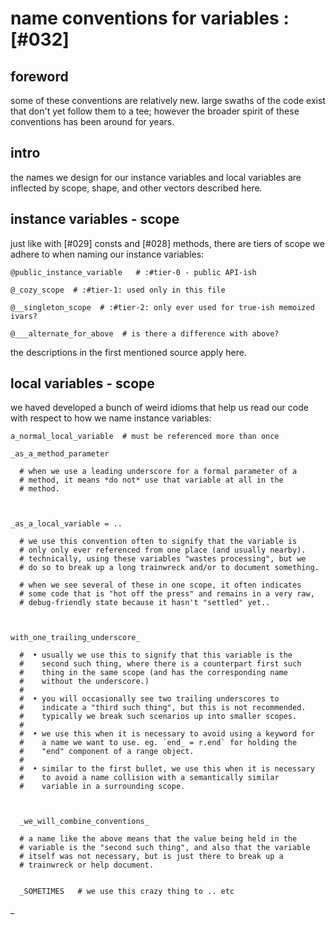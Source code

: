 # name conventions for variables  :[#032]


## foreword

some of these conventions are relatively new. large swaths of the code
exist that don't yet follow them to a tee; however the broader spirit of
these conventions has been around for years.




## intro

the names we design for our instance variables and local variables are
inflected by scope, shape, and other vectors described here.





## instance variables - scope

just like with [#029] consts and [#028] methods, there are tiers of
scope we adhere to when naming our instance variables:

    @public_instance_variable   # :#tier-0 - public API-ish

    @_cozy_scope  # :#tier-1: used only in this file

    @__singleton_scope  # :#tier-2: only ever used for true-ish memoized ivars?

    @___alternate_for_above  # is there a difference with above?

the descriptions in the first mentioned source apply here.





## local variables - scope

we haved developed a bunch of weird idioms that help us read our code
with respect to how we name instance variables:


    a_normal_local_variable  # must be referenced more than once

    _as_a_method_parameter

      # when we use a leading underscore for a formal parameter of a
      # method, it means *do not* use that variable at all in the
      # method.



    _as_a_local_variable = ..

      # we use this convention often to signify that the variable is
      # only only ever referenced from one place (and usually nearby).
      # technically, using these variables "wastes processing", but we
      # do so to break up a long trainwreck and/or to document something.

      # when we see several of these in one scope, it often indicates
      # some code that is "hot off the press" and remains in a very raw,
      # debug-friendly state because it hasn't "settled" yet..



    with_one_trailing_underscore_

      #  • usually we use this to signify that this variable is the
      #    second such thing, where there is a counterpart first such
      #    thing in the same scope (and has the corresponding name
      #    without the underscore.)
      #
      #  • you will occasionally see two trailing underscores to
      #    indicate a "third such thing", but this is not recommended.
      #    typically we break such scenarios up into smaller scopes.
      #
      #  • we use this when it is necessary to avoid using a keyword for
      #    a name we want to use. eg. `end_ = r.end` for holding the
      #    "end" component of a range object.
      #
      #  • similar to the first bullet, we use this when it is necessary
      #    to avoid a name collision with a semantically similar
      #    variable in a surrounding scope.



      _we_will_combine_conventions_

      # a name like the above means that the value being held in the
      # variable is the "second such thing", and also that the variable
      # itself was not necessary, but is just there to break up a
      # trainwreck or help document.


      _SOMETIMES   # we use this crazy thing to .. etc
_
